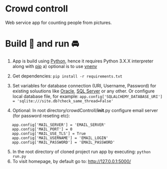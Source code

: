 # Crowd controll  
Web service app for counting people from pictures.

# Build 🔨 and run 🚘
1. App is build using [Python](https://www.python.org/), hence it requires Python 3.X.X interpreter along with [pip](https://pypi.org/project/pip/)
  a) optional is to use [vnenv](https://docs.python.org/3/library/venv.html)
2. Get dependencies: `pip install -r requirements.txt`
3. Set variables for database connection (URI, Username, Password) for existing soluutions like  [Oracle](https://www.oracle.com/pl/database/), [SQL Server](https://www.microsoft.com/pl-pl/sql-server/sql-server-2019) or any other.
  Or configure local database file, for example:
   `app.config['SQLALCHEMY_DATABASE_URI'] = 'sqlite:///site.db?check_same_thread=False'`
   
4. Optional:  In root directory/crowdControll/__init__.py configure email server (for password reseting etc):
 ```
    app.config['MAIL_SERVER'] = 'EMAIL_SERVER'
    app.config['MAIL_PORT'] = 0
    app.config['MAIL_USE_TLS'] = True
    app.config['MAIL_USERNAME'] = 'EMAIL_LOGIN'
    app.config['MAIL_PASSWORD'] = 'EMAIL_PASSWORD'
```
5. In the root directory of cloned project run app by executing: `python run.py`
6. To visit homepage, by default go to: http://127.0.0.1:5000/  
